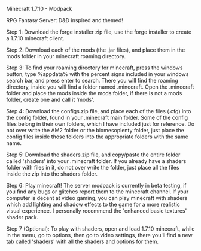 Minecraft 1.7.10 - Modpack

RPG Fantasy Server: D&D inspired and themed!

Step 1: Download the forge installer zip file, use the forge installer to create a 1.7.10 minecraft client.

Step 2: Download each of the mods (the .jar files), and place them in the mods folder in your minecraft roaming directory.

Step 3: To find your roaming directory for minecraft, press the windows button, type %appdata% with the percent signs included in your windows search bar, and press enter to search.  There you will find the roaming directory, inside you will find a folder named .minecraft.  Open the .minecraft folder and place the mods inside the mods folder, if there is not a mods folder, create one and call it 'mods'.

Step 4: Download the configs.zip file, and place each of the files (.cfg) into the config folder, found in your .minecraft main folder.  Some of the config files belong in their own folders, which I have included just for reference.  Do not over write the AM2 folder or the biomesoplenty folder, just place the config files inside those folders into the appropriate folders with the same name.

Step 5: Download the shaders.zip file, and copy/paste the entire folder called 'shaders' into your .minecraft folder.  If you already have a shaders folder with files in it, do not over write the folder, just place all the files inside the zip into the shaders folder.

Step 6: Play minecraft!  The server modpack is currently in beta testing, if you find any bugs or glitches report them to the minecraft channel.  If your computer is decent at video gaming, you can play minecraft with shaders which add lighting and shadow effects to the game for a more realistic visual experience.  I personally recommend the 'enhanced basic textures' shader pack.

Step 7 (Optional): To play with shaders, open and load 1.7.10 minecraft, while in the menu, go to options, then go to video settings, there you'll find a new tab called 'shaders' with all the shaders and options for them.
